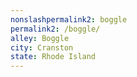 ```yaml
---
﻿nonslashpermalink2: boggle
permalink2: /boggle/
alley: Boggle
city: Cranston
state: Rhode Island
---
```

